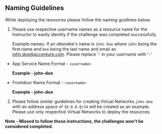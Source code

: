## Naming Guidelines

While deploying the resources please follow the naming guidlines below. 
   
1. Please use respective username names as a resource name for the Instructor to easily identity if the challenge was completed successfully. 
 
   Example names: If an attendee's name is `John Doe` where `John` being the first name and `Doe` being the last name and email as john.doe@accenture.com. 
   Please replace '.' in your username with '-'

- App Service Name Format - `<username>` 

   **Example - john-doe**


- Frontdoor Name Format - `<username>`


   **Example - john-doe**

 
2. Please follow similar guidelines for creating Virtual Networks.`john-doe` with an address space of `10.0.0.0/24` will be created as an example. Please use only respective Virtual Networks to deploy the resources. 
	

**Note - Missed to follow these instructions, the challenges won't be considered completed.**

